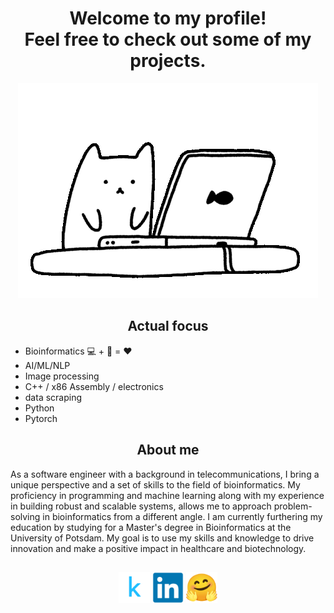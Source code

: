 <h1 align="center">Welcome to my profile!<br>Feel free to check out some of my projects.</h1>

<p align="center">
  <img src="./cat1.gif">
</p>

<h2 align="center">Actual focus</h2>

<ul>
  <li>Bioinformatics 💻 + 🧬 = ❤️</li>
  <li>AI/ML/NLP</li>
  <li>Image processing</li>
  <li>C++ / x86 Assembly / electronics</li>
  <li>data scraping</li>
  <li>Python</li>
  <li>Pytorch</li>
</ul>

<h2 align="center">About me</h2>

<p>As a software engineer with a background in telecommunications, I bring a unique perspective and a set of skills to the field of bioinformatics. My proficiency in programming and machine learning along with my experience in building robust and scalable systems, allows me to approach problem-solving in bioinformatics from a different angle. I am currently furthering my education by studying for a Master's degree in Bioinformatics at the University of Potsdam. My goal is to use my skills and knowledge to drive innovation and make a positive impact in healthcare and biotechnology.</p>

<h2 align="center"> </h2>

<div align="center">
<a href="https://www.kaggle.com/nigelhartm" style="magin-right:50px;"><img src="kaggle.svg" style="width:50px;height:50px;"></a>
<a href="https://huggingface.co/nigelhartm" style="magin-right:50px;"><img src="linkedin.svg" style="width:50px;height:50px;"></a>
<a href="https://www.linkedin.com/in/nigel-hartman-a24437179/"><img src="hugging-face.svg" style="width:50px;height:50px;"></a>
</div>
